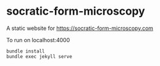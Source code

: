 # socratic-form-microscopy

A static website for https://socratic-form-microscopy.com

To run on localhost:4000

```
bundle install
bundle exec jekyll serve
```
